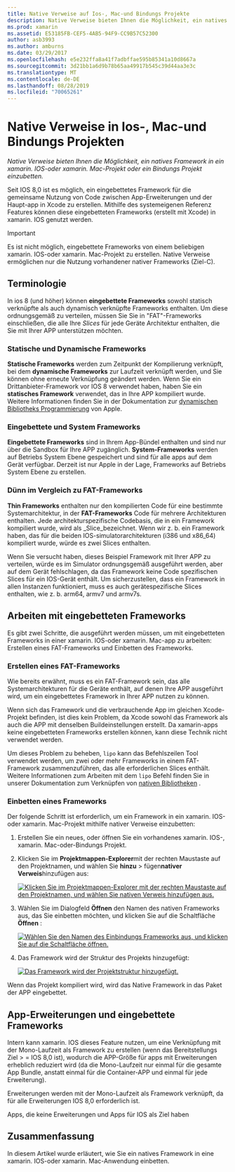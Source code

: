 ```yaml
---
title: Native Verweise auf Ios-, Mac-und Bindungs Projekte
description: Native Verweise bieten Ihnen die Möglichkeit, ein natives Framework in ein xamarin. IOS-, xamarin. Mac-oder Bindungs Projekt einzubetten.
ms.prod: xamarin
ms.assetid: E53185FB-CEF5-4AB5-94F9-CC9B57C52300
author: asb3993
ms.author: amburns
ms.date: 03/29/2017
ms.openlocfilehash: e5e232ffa8a41f7adbffae595b85341a10d8667a
ms.sourcegitcommit: 3d21bb1a6d9b78b65aa49917b545c39d44aa3e3c
ms.translationtype: MT
ms.contentlocale: de-DE
ms.lasthandoff: 08/28/2019
ms.locfileid: "70065261"
---
```

# <a name="native-references-in-ios-mac-and-bindings-projects"></a>Native Verweise in Ios-, Mac-und Bindungs Projekten

_Native Verweise bieten Ihnen die Möglichkeit, ein natives Framework in ein xamarin. IOS-oder xamarin. Mac-Projekt oder ein Bindungs Projekt einzubetten._

Seit IOS 8,0 ist es möglich, ein eingebettetes Framework für die gemeinsame Nutzung von Code zwischen App-Erweiterungen und der Haupt-app in Xcode zu erstellen. Mithilfe des systemeigenen Referenz Features können diese eingebetteten Frameworks (erstellt mit Xcode) in xamarin. IOS genutzt werden.
 
> [!IMPORTANT]
> Es ist nicht möglich, eingebettete Frameworks von einem beliebigen xamarin. IOS-oder xamarin. Mac-Projekt zu erstellen. Native Verweise ermöglichen nur die Nutzung vorhandener nativer Frameworks (Ziel-C).

<a name="Terminology" />

## <a name="terminology"></a>Terminologie

In ios 8 (und höher) können **eingebettete Frameworks** sowohl statisch verknüpfte als auch dynamisch verknüpfte Frameworks enthalten. Um diese ordnungsgemäß zu verteilen, müssen Sie Sie in "FAT"-Frameworks einschließen, die alle Ihre _Slices_ für jede Geräte Architektur enthalten, die Sie mit Ihrer APP unterstützen möchten.

<a name="Static-vs-Dynamic-Frameworks" />

### <a name="static-vs-dynamic-frameworks"></a>Statische und Dynamische Frameworks

**Statische Frameworks** werden zum Zeitpunkt der Kompilierung verknüpft, bei dem **dynamische Frameworks** zur Laufzeit verknüpft werden, und Sie können ohne erneute Verknüpfung geändert werden. Wenn Sie ein Drittanbieter-Framework vor IOS 8 verwendet haben, haben Sie ein **statisches Framework** verwendet, das in Ihre APP kompiliert wurde. Weitere Informationen finden Sie in der Dokumentation zur [dynamischen Bibliotheks Programmierung](https://developer.apple.com/library/mac/documentation/DeveloperTools/Conceptual/DynamicLibraries/100-Articles/OverviewOfDynamicLibraries.html#//apple_ref/doc/uid/TP40001873-SW1) von Apple.

<a name="Embedded-vs-System-Frameworks" />

### <a name="embedded-vs-system-frameworks"></a>Eingebettete und System Frameworks

**Eingebettete Frameworks** sind in Ihrem App-Bündel enthalten und sind nur über die Sandbox für Ihre APP zugänglich. **System-Frameworks** werden auf Betriebs System Ebene gespeichert und sind für alle apps auf dem Gerät verfügbar. Derzeit ist nur Apple in der Lage, Frameworks auf Betriebs System Ebene zu erstellen.

<a name="Thin-vs-Fat-Frameworks" />

### <a name="thin-vs-fat-frameworks"></a>Dünn im Vergleich zu FAT-Frameworks

**Thin Frameworks** enthalten nur den kompilierten Code für eine bestimmte Systemarchitektur, in der **FAT-Frameworks** Code für mehrere Architekturen enthalten. Jede architekturspezifische Codebasis, die in ein Framework kompiliert wurde, wird als _Slice_bezeichnet. Wenn wir z. b. ein Framework haben, das für die beiden IOS-simulatorarchitekturen (i386 und x86_64) kompiliert wurde, würde es zwei Slices enthalten.

Wenn Sie versucht haben, dieses Beispiel Framework mit Ihrer APP zu verteilen, würde es im Simulator ordnungsgemäß ausgeführt werden, aber auf dem Gerät fehlschlagen, da das Framework keine Code spezifischen Slices für ein IOS-Gerät enthält. Um sicherzustellen, dass ein Framework in allen Instanzen funktioniert, muss es auch gerätespezifische Slices enthalten, wie z. b. arm64, armv7 und armv7s.

<a name="Working-with-Embedded-Frameworks" />

## <a name="working-with-embedded-frameworks"></a>Arbeiten mit eingebetteten Frameworks

Es gibt zwei Schritte, die ausgeführt werden müssen, um mit eingebetteten Frameworks in einer xamarin. IOS-oder xamarin. Mac-app zu arbeiten: Erstellen eines FAT-Frameworks und Einbetten des Frameworks.

<a name="Overview" />

### <a name="creating-a-fat-framework"></a>Erstellen eines FAT-Frameworks

Wie bereits erwähnt, muss es ein FAT-Framework sein, das alle Systemarchitekturen für die Geräte enthält, auf denen Ihre APP ausgeführt wird, um ein eingebettetes Framework in Ihrer APP nutzen zu können.

Wenn sich das Framework und die verbrauchende App im gleichen Xcode-Projekt befinden, ist dies kein Problem, da Xcode sowohl das Framework als auch die APP mit denselben Buildeinstellungen erstellt. Da xamarin-apps keine eingebetteten Frameworks erstellen können, kann diese Technik nicht verwendet werden.

Um dieses Problem zu beheben, `lipo` kann das Befehlszeilen Tool verwendet werden, um zwei oder mehr Frameworks in einem FAT-Framework zusammenzuführen, das alle erforderlichen Slices enthält. Weitere Informationen zum Arbeiten mit dem `lipo` Befehl finden Sie in unserer Dokumentation zum Verknüpfen von [nativen Bibliotheken](~/ios/platform/native-interop.md) .

<a name="Embedding-a-Framework" />

### <a name="embedding-a-framework"></a>Einbetten eines Frameworks

Der folgende Schritt ist erforderlich, um ein Framework in ein xamarin. IOS-oder xamarin. Mac-Projekt mithilfe nativer Verweise einzubetten:

1. Erstellen Sie ein neues, oder öffnen Sie ein vorhandenes xamarin. IOS-, xamarin. Mac-oder-Bindungs Projekt.
2. Klicken Sie im **Projektmappen-Explorer**mit der rechten Maustaste auf den Projektnamen, und wählen Sie **hinzu** > fügen**nativer Verweis**hinzufügen aus: 

    [![](native-references-images/ref01.png "Klicken Sie im Projektmappen-Explorer mit der rechten Maustaste auf den Projektnamen, und wählen Sie nativen Verweis hinzufügen aus.")](native-references-images/ref01.png#lightbox)
3. Wählen Sie im Dialogfeld **Öffnen** den Namen des nativen Frameworks aus, das Sie einbetten möchten, und klicken Sie auf die Schaltfläche **Öffnen** : 

    [![](native-references-images/ref02.png "Wählen Sie den Namen des Einbindungs Frameworks aus, und klicken Sie auf die Schaltfläche öffnen.")](native-references-images/ref02.png#lightbox)
4. Das Framework wird der Struktur des Projekts hinzugefügt: 

    [![](native-references-images/ref03.png "Das Framework wird der Projektstruktur hinzugefügt.")](native-references-images/ref03.png#lightbox)

Wenn das Projekt kompiliert wird, wird das Native Framework in das Paket der APP eingebettet.

<a name="App-Extensions-and-Embedded-Frameworks" />

## <a name="app-extensions-and-embedded-frameworks"></a>App-Erweiterungen und eingebettete Frameworks

Intern kann xamarin. IOS dieses Feature nutzen, um eine Verknüpfung mit der Mono-Laufzeit als Framework zu erstellen (wenn das Bereitstellungs Ziel > = IOS 8,0 ist), wodurch die APP-Größe für apps mit Erweiterungen erheblich reduziert wird (da die Mono-Laufzeit nur einmal für die gesamte App Bundle, anstatt einmal für die Container-APP und einmal für jede Erweiterung).

Erweiterungen werden mit der Mono-Laufzeit als Framework verknüpft, da für alle Erweiterungen IOS 8,0 erforderlich ist.

Apps, die keine Erweiterungen und Apps für IOS als Ziel haben 

<a name="Summary" />

## <a name="summary"></a>Zusammenfassung

In diesem Artikel wurde erläutert, wie Sie ein natives Framework in eine xamarin. IOS-oder xamarin. Mac-Anwendung einbetten.

